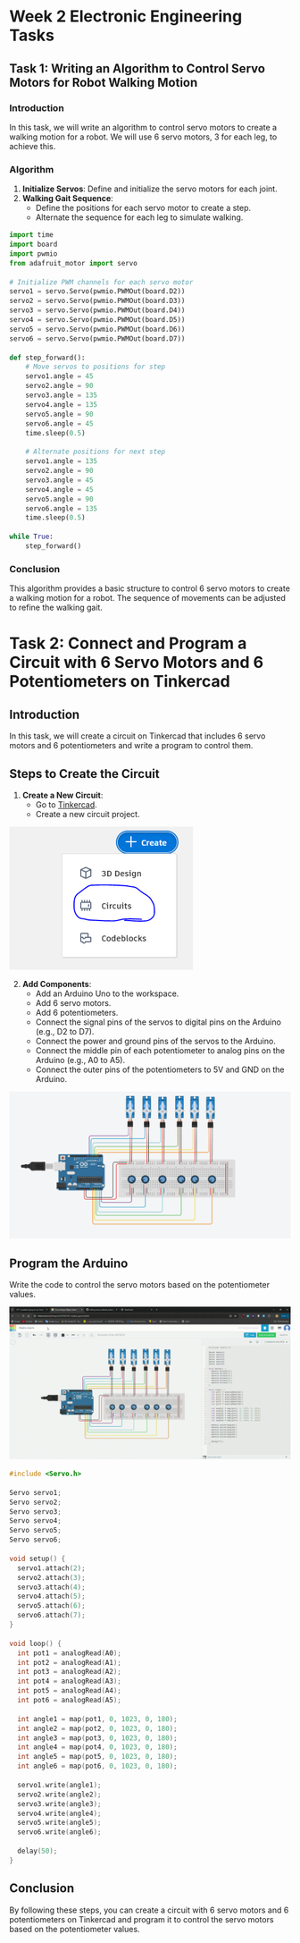 # Week 2 Electronic Engineering Tasks

## Task 1: Writing an Algorithm to Control Servo Motors for Robot Walking Motion

### Introduction
In this task, we will write an algorithm to control servo motors to create a walking motion for a robot. We will use 6 servo motors, 3 for each leg, to achieve this.

### Algorithm
1. **Initialize Servos**: Define and initialize the servo motors for each joint.
2. **Walking Gait Sequence**:
    - Define the positions for each servo motor to create a step.
    - Alternate the sequence for each leg to simulate walking.

```python
import time
import board
import pwmio
from adafruit_motor import servo

# Initialize PWM channels for each servo motor
servo1 = servo.Servo(pwmio.PWMOut(board.D2))
servo2 = servo.Servo(pwmio.PWMOut(board.D3))
servo3 = servo.Servo(pwmio.PWMOut(board.D4))
servo4 = servo.Servo(pwmio.PWMOut(board.D5))
servo5 = servo.Servo(pwmio.PWMOut(board.D6))
servo6 = servo.Servo(pwmio.PWMOut(board.D7))

def step_forward():
    # Move servos to positions for step
    servo1.angle = 45
    servo2.angle = 90
    servo3.angle = 135
    servo4.angle = 135
    servo5.angle = 90
    servo6.angle = 45
    time.sleep(0.5)

    # Alternate positions for next step
    servo1.angle = 135
    servo2.angle = 90
    servo3.angle = 45
    servo4.angle = 45
    servo5.angle = 90
    servo6.angle = 135
    time.sleep(0.5)

while True:
    step_forward()
```

### Conclusion
This algorithm provides a basic structure to control 6 servo motors to create a walking motion for a robot. The sequence of movements can be adjusted to refine the walking gait.

# Task 2: Connect and Program a Circuit with 6 Servo Motors and 6 Potentiometers on Tinkercad

## Introduction
In this task, we will create a circuit on Tinkercad that includes 6 servo motors and 6 potentiometers and write a program to control them.

## Steps to Create the Circuit
1. **Create a New Circuit**:
    - Go to [Tinkercad](https://www.tinkercad.com/).
    - Create a new circuit project.
  
   
![1](img/1.PNG)

2. **Add Components**:
    - Add an Arduino Uno to the workspace.
    - Add 6 servo motors.
    - Add 6 potentiometers.
    - Connect the signal pins of the servos to digital pins on the Arduino (e.g., D2 to D7).
    - Connect the power and ground pins of the servos to the Arduino.
    - Connect the middle pin of each potentiometer to analog pins on the Arduino (e.g., A0 to A5).
    - Connect the outer pins of the potentiometers to 5V and GND on the Arduino.
  

![2](img/4.PNG)


## Program the Arduino
Write the code to control the servo motors based on the potentiometer values.


![3](img/5.gif)

```cpp
#include <Servo.h>

Servo servo1;
Servo servo2;
Servo servo3;
Servo servo4;
Servo servo5;
Servo servo6;

void setup() {
  servo1.attach(2);
  servo2.attach(3);
  servo3.attach(4);
  servo4.attach(5);
  servo5.attach(6);
  servo6.attach(7);
}

void loop() {
  int pot1 = analogRead(A0);
  int pot2 = analogRead(A1);
  int pot3 = analogRead(A2);
  int pot4 = analogRead(A3);
  int pot5 = analogRead(A4);
  int pot6 = analogRead(A5);

  int angle1 = map(pot1, 0, 1023, 0, 180);
  int angle2 = map(pot2, 0, 1023, 0, 180);
  int angle3 = map(pot3, 0, 1023, 0, 180);
  int angle4 = map(pot4, 0, 1023, 0, 180);
  int angle5 = map(pot5, 0, 1023, 0, 180);
  int angle6 = map(pot6, 0, 1023, 0, 180);

  servo1.write(angle1);
  servo2.write(angle2);
  servo3.write(angle3);
  servo4.write(angle4);
  servo5.write(angle5);
  servo6.write(angle6);

  delay(50);
}
```

## Conclusion
By following these steps, you can create a circuit with 6 servo motors and 6 potentiometers on Tinkercad and program it to control the servo motors based on the potentiometer values.
